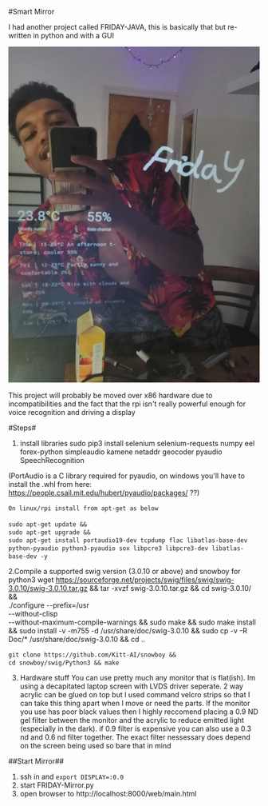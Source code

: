 #Smart Mirror

I had another project called FRIDAY-JAVA, this is basically that but re-written in python and with a GUI


![alt text](https://raw.githubusercontent.com/alhockly/FRIDAY-Mirror/master/Servingsuggestion.jpg)


This project will probably be moved over x86 hardware due to incompatibilities and the fact that the rpi isn't really powerful enough for voice recognition and driving a display

#Steps#
1. install libraries
	sudo pip3 install selenium selenium-requests numpy eel forex-python simpleaudio kamene netaddr geocoder pyaudio SpeechRecognition

(PortAudio is a C library required for pyaudio, on windows you'll have to install the .whl from here: https://people.csail.mit.edu/hubert/pyaudio/packages/ ??)
	
	On linux/rpi install from apt-get as below

	sudo apt-get update &&
	sudo apt-get upgrade &&
	sudo apt-get install portaudio19-dev tcpdump flac libatlas-base-dev python-pyaudio python3-pyaudio sox libpcre3 libpcre3-dev libatlas-base-dev -y
	

2.Compile a supported swig version (3.0.10 or above) and snowboy for python3
	wget https://sourceforge.net/projects/swig/files/swig/swig-3.0.10/swig-3.0.10.tar.gz &&
	tar -xvzf swig-3.0.10.tar.gz &&
	cd swig-3.0.10/ &&   
	./configure --prefix=/usr                  \
			--without-clisp                    \
			--without-maximum-compile-warnings &&
	sudo make &&
	sudo make install &&
	sudo install -v -m755 -d /usr/share/doc/swig-3.0.10 &&
	sudo cp -v -R Doc/* /usr/share/doc/swig-3.0.10 &&
	cd ..

	git clone https://github.com/Kitt-AI/snowboy &&
	cd snowboy/swig/Python3 && make

3. Hardware stuff
	You can use pretty much any monitor that is flat(ish). Im using a decapitated laptop screen with LVDS driver seperate. 2 way 		acrylic can be glued on top but I used command velcro strips so that I can take this thing apart when I move or need the parts.
	If the monitor you use has poor black values then I highly reccomend placing a 0.9 ND gel filter between the monitor and the 		acrylic to reduce emitted light (especially in the dark). if 0.9 filter is expensive you can also use a 0.3 nd and 0.6 nd filter 	together. The exact filter nessessary does depend on the screen being used so bare that in mind

##Start Mirror##
1. ssh in and `export DISPLAY=:0.0`
2. start FRIDAY-Mirror.py
3. open browser to http://localhost:8000/web/main.html

